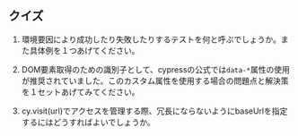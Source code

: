 ## クイズ

1. 環境要因により成功したり失敗したりするテストを何と呼ぶでしょうか。また具体例を１つあげてください。

2. DOM要素取得のための識別子として、cypressの公式では`data-*`属性の使用が推奨されていました。このカスタム属性を使用する場合の問題点と解決策を１セットあげてみてください。

3. cy.visit(url)でアクセスを管理する際、冗長にならないようにbaseUrlを指定するにはどうすればよいでしょうか。